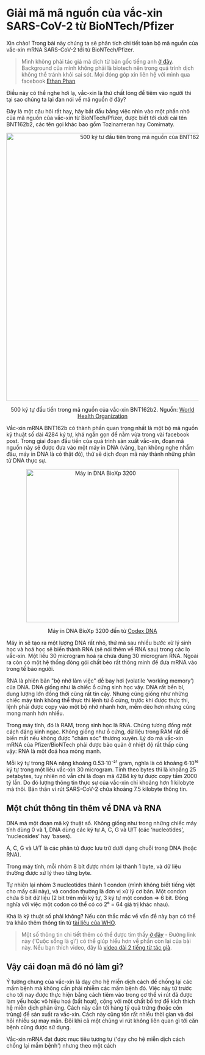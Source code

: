 # Giải mã mã nguồn của vắc-xin SARS-CoV-2 từ BioNTech/Pfizer


Xin chào! Trong bài này chúng ta sẽ phân tích chi tiết toàn bộ mã nguồn của vắc-xin mRNA SARS-CoV-2 tới từ BioNTech/Pfizer.

> Mình không phải tác giả mà dịch từ bản gốc tiếng anh [ở đây](https://berthub.eu/articles/posts/reverse-engineering-source-code-of-the-biontech-pfizer-vaccine/). Background của mình không phải là biotech nên trong quá trình dịch không thể tránh khỏi sai sót. Mọi đóng góp xin liên hệ với mình qua facebook [Ethan Phan](https://www.facebook.com/ethan.phan.79230/)

Điều này có thể nghe hơi lạ, vắc-xin là thứ chất lỏng để tiêm vào người thì tại sao chúng ta lại đan nói về mã nguồn ở đây?

Đây là một câu hỏi rất hay, hãy bắt đầu bằng việc nhìn vào một phần nhỏ của mã nguồn của vắc-xin từ BioNTech/Pfizer, được biết tới dưới cái tên BNT162b2, các tên gọi khác bao gồm Tozinameran hay Comirnaty.

<p align="center">
<img width="700" src="https://berthub.eu/articles/bnt162b2.png" alt="500 ký tư đầu tiên trong mã nguồn của BNT162b2">
</p>
<p align="center"> 500 ký tự đầu tiền trong mã nguồn của vắc-xin BNT162b2. Nguồn: <a href="https://mednet-communities.net/inn/db/media/docs/11889.doc">World Health Organization</a> </p>

Vắc-xin mRNA BNT162b có thành phần quan trọng nhất là một bộ mã nguồn kỹ thuật số dài 4284 ký tự, khá ngắn gọn để nằm vừa trong vài facebook post. Trong giai đoạn đầu tiền của quá trình sản xuất vắc-xin, đoạn mã nguồn này sẽ được đưa vào một máy in DNA (vâng, bạn không nghe nhầm đâu, máy in DNA là có thật đó), thứ sẽ dịch đoạn mã này thành những phân tử DNA thực sự.
<p align="center">
<img width="400" src="https://berthub.eu/articles/bioxp-3200.jpg" alt="Máy in DNA BioXp 3200">
</p>
<p align="center"> Máy in DNA BioXp 3200 đến từ <a href="https://codexdna.com/products/bioxp-system/">Codex DNA</a> </p>

Máy in sẽ tạo ra một lượng DNA rất nhỏ, thứ mà sau nhiều bước xử lý sinh học và hoá học sẽ biến thành RNA (sẽ nói thêm về RNA sau) trong các lọ vắc-xin. Một liều 30 microgram hoá ra chứa đúng 30 microgram RNA. Ngoài ra còn có một hệ thống đóng gói chất béo rất thông minh để đưa mRNA vào trong tế bào người.

RNA là phiên bản "bộ nhớ làm việc" dễ bay hơi (volatile ‘working memory’) của DNA. DNA giống như là chiếc ổ cứng sinh học vậy. DNA rất bền bỉ, dung lượng lớn đồng thời cũng rất tin cậy. Nhưng cũng giống như những chiếc máy tính không thể thực thi lệnh từ ổ cứng, trước khi được thực thi, lệnh phải được copy vào một bộ nhớ nhanh hơn, mềm dẻo hơn nhưng cũng mong manh hơn nhiều.

Trong máy tính, đó là RAM, trong sinh học là RNA. Chúng tương đồng một cách đáng kinh ngạc. Không giống như ổ cứng, dữ liệu trong RAM rất dễ biến mất nếu không được "chăm sóc" thường xuyên. Lý do mà vắc-xin mRNA của Pfizer/BioNTech phải được bảo quản ở nhiệt độ rất thấp cũng vậy: RNA là một đoá hoa mỏng manh.

Mỗi ký tự trong RNA nặng khoảng 0.53·10⁻²¹ gram, nghĩa là có khoảng 6·10¹⁶ ký tự trong một liều vắc-xin 30 microgram. Tính theo bytes thì là khoảng 25 petabytes, tuy nhiên nó vẫn chỉ là đoạn mã 4284 ký tự được copy tầm 2000 tỷ lần. Do đó lượng thông tin thực sự của vắc-xin chỉ khoảng hơn 1 kilobyte mà thôi. Bản thân vi rút SARS-CoV-2 chứa khoảng 7.5 kilobyte thông tin.

## Một chút thông tin thêm về DNA và RNA

DNA mà một đoạn mã kỹ thuật số. Không giống như trong những chiếc máy tính dùng 0 và 1, DNA dùng các ký tự A, C, G và U/T (các ‘nucleotides’, ‘nucleosides’ hay ‘bases).

A, C, G và U/T là các phân tử được lưu trữ dưới dạng chuỗi trong DNA (hoặc RNA).

Trong máy tính, mỗi nhóm 8 bít được nhóm lại thành 1 byte, và dữ liệu thường được xử lý theo từng byte.

Tự nhiên lại nhóm 3 nucleotides thành 1 condon (mình không biết tiếng việt cho mấy cái này), và condon thường là đơn vị xử lý cơ bản. Một condon chứa 6 bit dữ liệu (2 bit trên mỗi ký tự, 3 ký tự một condon => 6 bit. Đồng nghĩa với việc một codon có thể có có 2⁶ = 64 giá trị khác nhau).

Khá là kỹ thuật số phải không? Nếu còn thắc mắc về vấn đề này bạn có thể tra khảo thêm thông tin từ [tài liệu của WHO](https://mednet-communities.net/inn/db/media/docs/11889.doc).
> Một số thông tin chi tiết thêm có thể được tìm thấy [ở đây](https://berthub.eu/articles/posts/what-is-life/) - Đường link này ('Cuộc sống là gì') có thể giúp hiểu hơn về phần còn lại của bài này. Nếu bạn thích video, đây là [video dài 2 tiếng từ tác giả](https://berthub.eu/dna).

## Vậy cái đoạn mã đó nó làm gì?

Ý tưởng chung của vắc-xin là dạy cho hệ miễn dịch cách để chống lại các mầm bệnh mà không cần phải nhiễm các mầm bệnh đó. Việc này từ trước cho tới nay được thực hiện bằng cách tiêm vào trong cơ thể vi rút đã được làm yếu hoặc vô hiệu hoá (bất hoạt), cộng với một chất bổ trợ để kích thích hệ miễn dịch phản ứng. Cách này cần tới hàng tỷ quả trứng (hoặc côn trùng) để sản xuất ra vắc-xin. Cách này cũng tốn rất nhiều thời gian và đoi hỏi nhiều sự may mắn. Đôi khi cả một chủng vi rút không liên quan gì tới căn bệnh cũng được sử dụng.

Vắc-xin mRNA đạt được mục tiêu tương tự ('dạy cho hệ miễn dịch cách chống lại mầm bệnh') nhưng theo một cách 
